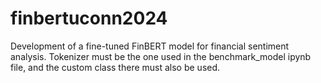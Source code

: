 # finbertuconn2024
Development of a fine-tuned FinBERT model for financial sentiment analysis.
Tokenizer must be the one used in the benchmark_model ipynb file, and the custom class there must also be used. 
